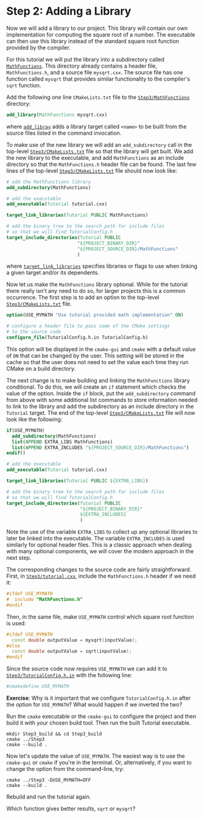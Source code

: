# Step 2: Adding a Library

Now we will add a library to our project. This library will contain our own
implementation for computing the square root of a number. The executable can
then use this library instead of the standard square root function provided by
the compiler.

For this tutorial we will put the library into a subdirectory
called [`MathFunctions`](./Step3/MathFunctions). This directory already contains a header file,
`MathFunctions.h`, and a source file `mysqrt.cxx`. The source file has one
function called `mysqrt` that provides similar functionality to the
compiler's `sqrt` function.

Add the following one line `CMakeLists.txt` file to the [`Step3/MathFunctions`](./Step3/MathFunctions/)
directory:

```cmake
add_library(MathFunctions mysqrt.cxx)
```

where [`add_libray`](https://cmake.org/cmake/help/latest/command/add_library.html) adds a library target called `<name>` to be built from the source files listed in the command invocation.

To make use of the new library we will add an `add_subdirectory`
call in the top-level [`Step3/CMakeLists.txt`](./Step3/CMakeLists.txt) file so that the library will get
built. We add the new library to the executable, and add `MathFunctions` as
an include directory so that the `MathFunctions.h` header file can be found.
The last few lines of the top-level [`Step3/CMakeLists.txt`](./Step3/CMakeLists.txt) file should now look
like:

```cmake
# add the MathFunctions library
add_subdirectory(MathFunctions)

# add the executable
add_executable(Tutorial tutorial.cxx)

target_link_libraries(Tutorial PUBLIC MathFunctions)

# add the binary tree to the search path for include files
# so that we will find TutorialConfig.h
target_include_directories(Tutorial PUBLIC
                          "${PROJECT_BINARY_DIR}"
                          "${PROJECT_SOURCE_DIR}/MathFunctions"
                          )
```

where [`target_link_libraries`](https://cmake.org/cmake/help/latest/command/target_link_libraries.html) specifies libraries or flags to use when linking a given target and/or its dependents.

Now let us make the `MathFunctions` library optional. While for the tutorial
there really isn't any need to do so, for larger projects this is a common
occurrence. The first step is to add an option to the top-level
[`Step3/CMakeLists.txt`](./Step3/CMakeLists.txt) file.

```cmake
option(USE_MYMATH "Use tutorial provided math implementation" ON)

# configure a header file to pass some of the CMake settings
# to the source code
configure_file(TutorialConfig.h.in TutorialConfig.h)
```

This option will be displayed in the `cmake-gui` and `cmake`
with a default value of `ON` that can be changed by the user. This setting
will be stored in the cache so that the user does not need to set the value
each time they run CMake on a build directory.

The next change is to make building and linking the `MathFunctions` library
conditional. To do this,  we will create an `if` statement which checks the
value of the option.  Inside the `if` block, put the
`add_subdirectory` command from above with some additional list
commands to store information needed to link to the library and add the
subdirectory as an include directory in the `Tutorial` target.
The end of the top-level [`Step3/CMakeLists.txt`](./Step3/CMakeLists.txt) file will now look like the following:

```cmake
if(USE_MYMATH)
  add_subdirectory(MathFunctions)
  list(APPEND EXTRA_LIBS MathFunctions)
  list(APPEND EXTRA_INCLUDES "${PROJECT_SOURCE_DIR}/MathFunctions")
endif()

# add the executable
add_executable(Tutorial tutorial.cxx)

target_link_libraries(Tutorial PUBLIC ${EXTRA_LIBS})

# add the binary tree to the search path for include files
# so that we will find TutorialConfig.h
target_include_directories(Tutorial PUBLIC
                           "${PROJECT_BINARY_DIR}"
                           ${EXTRA_INCLUDES}
                           )

```

Note the use of the variable `EXTRA_LIBS` to collect up any optional
libraries to later be linked into the executable. The variable
`EXTRA_INCLUDES` is used similarly for optional header files. This is a
classic approach when dealing with many optional components, we will cover
the modern approach in the next step.

The corresponding changes to the source code are fairly straightforward.
First, in [`Step3/tutorial.cxx`](./Step3/tutorial.cxx), include the `MathFunctions.h` header if we
need it:

```C++ standard
#ifdef USE_MYMATH
#  include "MathFunctions.h"
#endif
```

Then, in the same file, make `USE_MYMATH` control which square root
function is used:

```C++ standard
#ifdef USE_MYMATH
  const double outputValue = mysqrt(inputValue);
#else
  const double outputValue = sqrt(inputValue);
#endif
```

Since the source code now requires `USE_MYMATH` we can add it to
[`Step3/TutorialConfig.h.in`](./Step3/TutorialConfig.h.in) with the following line:

```cmake
#cmakedefine USE_MYMATH
```

**Exercise**: Why is it important that we configure `TutorialConfig.h.in`
after the option for `USE_MYMATH`? What would happen if we inverted the two?

Run the `cmake` executable or the `cmake-gui` to configure the project and then build it
with your chosen build tool. Then run the built Tutorial executable.

```shell
mkdir Step3_build && cd Step3_build
cmake ../Step3
cmake --build .
```

Now let's update the value of `USE_MYMATH`. The easiest way is to use the
`cmake-gui` or  `cmake` if you're in the terminal. Or, alternatively, if you want to change the option from the
command-line, try:

```shell
cmake ../Step3 -DUSE_MYMATH=OFF
cmake --build .
```

Rebuild and run the tutorial again.

Which function gives better results, `sqrt` or `mysqrt`?
